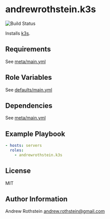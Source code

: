 andrewrothstein.k3s
=========
![Build Status](https://github.com/andrewrothstein/ansible-k3s/actions/workflows/build.yml/badge.svg)

Installs [k3s](https://k3s.io/).

Requirements
------------

See [meta/main.yml](meta/main.yml)

Role Variables
--------------

See [defaults/main.yml](defaults/main.yml)

Dependencies
------------

See [meta/main.yml](meta/main.yml)

Example Playbook
----------------

```yml
- hosts: servers
  roles:
    - andrewrothstein.k3s
```

License
-------

MIT

Author Information
------------------

Andrew Rothstein <andrew.rothstein@gmail.com>
